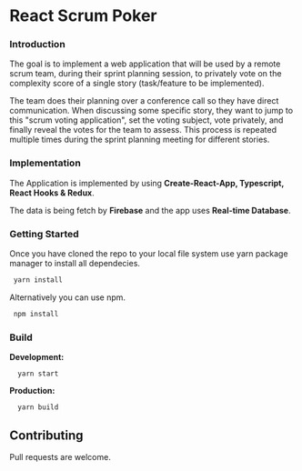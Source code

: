 # React Scrum Poker

### Introduction

The goal is to implement a web application that will be used by a remote scrum team, during their sprint planning session, to privately vote on the complexity score of a single story (task/feature to be implemented).

The team does their planning over a conference call so they have direct communication. When discussing some specific story, they want to jump to this "scrum voting application", set the voting subject, vote privately, and finally reveal the votes for the team to assess. This process is repeated multiple times during the sprint planning meeting for different stories.

### Implementation

The Application is implemented by using **Create-React-App, Typescript, React Hooks & Redux**.

The data is being fetch by **Firebase** and the app uses **Real-time Database**.

### Getting Started

Once you have cloned the repo to your local file system use yarn package manager to install all dependecies.

```bash
 yarn install
```

Αlternatively you can use npm.

```bash
 npm install
```

### Build

**Development:**

```
  yarn start
```

**Production:**

```
  yarn build
```

## Contributing

Pull requests are welcome.
